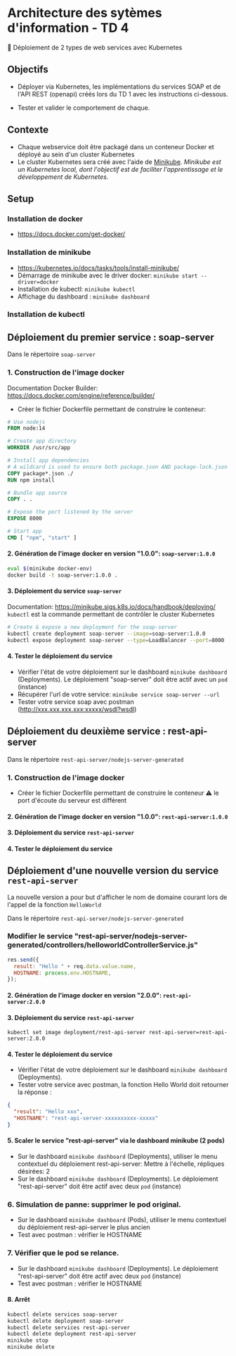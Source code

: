 # Architecture des sytèmes d'information - TD 4

📢 Déploiement de 2 types de web services avec Kubernetes

## Objectifs

- Déployer via Kubernetes, les implémentations du services SOAP et de l'API REST (openapi) créés lors du TD 1 avec les instructions ci-dessous.

- Tester et valider le comportement de chaque.

## Contexte

- Chaque webservice doit être packagé dans un conteneur Docker et déployé au sein d'un cluster Kubernetes
- Le cluster Kubernetes sera créé avec l'aide de [Minikube](https://minikube.sigs.k8s.io/docs/start/). _Minikube est un Kubernetes local, dont l'objectif est de faciliter l'apprentissage et le développement de Kubernetes._

## Setup

### Installation de docker

- https://docs.docker.com/get-docker/

### Installation de minikube

- https://kubernetes.io/docs/tasks/tools/install-minikube/
- Démarrage de minikube avec le driver docker: `minikube start --driver=docker`
- Installation de kubectl: `minikube kubectl`
- Affichage du dashboard : `minikube dashboard`

### Installation de kubectl

## Déploiement du premier service : soap-server

Dans le répertoire `soap-server`

### 1. Construction de l'image docker

Documentation Docker Builder: https://docs.docker.com/engine/reference/builder/

- Créer le fichier Dockerfile permettant de construire le conteneur:

```Dockerfile
# Use nodejs
FROM node:14

# Create app directory
WORKDIR /usr/src/app

# Install app dependencies
# A wildcard is used to ensure both package.json AND package-lock.json are copied
COPY package*.json ./
RUN npm install

# Bundle app source
COPY . .

# Expose the port listened by the server
EXPOSE 8000

# Start app
CMD [ "npm", "start" ]
```

#### 2. Génération de l'image docker en version "1.0.0": `soap-server:1.0.0`

```sh
eval $(minikube docker-env)
docker build -t soap-server:1.0.0 .
```

#### 3. Déploiement du service `soap-server`

Documentation: https://minikube.sigs.k8s.io/docs/handbook/deploying/
`kubectl` est la commande permettant de contrôler le cluster Kubernetes

```sh
# Create & expose a new deployment for the soap-server
kubectl create deployment soap-server --image=soap-server:1.0.0
kubectl expose deployment soap-server --type=LoadBalancer --port=8000
```

#### 4. Tester le déploiement du service

- Vérifier l'état de votre déploiement sur le dashboard `minikube dashboard` (Deployments). Le déploiement "soap-server" doit être actif avec un `pod` (instance)
- Récupérer l'url de votre service: `minikube service soap-server --url`
- Tester votre service soap avec postman (http://xxx.xxx.xxx.xxx:xxxxx/wsdl?wsdl)

## Déploiement du deuxième service : rest-api-server

Dans le répertoire `rest-api-server/nodejs-server-generated`

### 1. Construction de l'image docker

- Créer le fichier Dockerfile permettant de construire le conteneur ⚠ le port d'écoute du serveur est différent

#### 2. Génération de l'image docker en version "1.0.0": `rest-api-server:1.0.0`

#### 3. Déploiement du service `rest-api-server`

#### 4. Tester le déploiement du service

## Déploiement d'une nouvelle version du service `rest-api-server`

La nouvelle version a pour but d'afficher le nom de domaine courant lors de l'appel de la fonction `HelloWorld`

Dans le répertoire `rest-api-server/nodejs-server-generated`

### Modifier le service "rest-api-server/nodejs-server-generated/controllers/helloworldControllerService.js"

```js
res.send({
  result: "Hello " + req.data.value.name,
  HOSTNAME: process.env.HOSTNAME,
});
```

#### 2. Génération de l'image docker en version "2.0.0": `rest-api-server:2.0.0`

#### 3. Déploiement du service `rest-api-server`

`kubectl set image deployment/rest-api-server rest-api-server=rest-api-server:2.0.0`

#### 4. Tester le déploiement du service

- Vérifier l'état de votre déploiement sur le dashboard `minikube dashboard` (Deployments).
- Tester votre service avec postman, la fonction Hello World doit retourner la réponse :

```json
{
  "result": "Hello xxx",
  "HOSTNAME": "rest-api-server-xxxxxxxxxx-xxxxx"
}
```

#### 5. Scaler le service "rest-api-server" via le dashboard minikube (2 pods)

- Sur le dashboard `minikube dashboard` (Deployments), utiliser le menu contextuel du déploiement rest-api-server: Mettre à l'échelle, répliques désirées: 2
- Sur le dashboard `minikube dashboard` (Deployments). Le déploiement "rest-api-server" doit être actif avec deux `pod` (instance)

### 6. Simulation de panne: supprimer le pod original.

- Sur le dashboard `minikube dashboard` (Pods), utiliser le menu contextuel du déploiement rest-api-server le plus ancien
- Test avec postman : vérifier le HOSTNAME

### 7. Vérifier que le pod se relance.

- Sur le dashboard `minikube dashboard` (Deployments). Le déploiement "rest-api-server" doit être actif avec deux `pod` (instance)
- Test avec postman : vérifier le HOSTNAME

#### 8. Arrêt

```sh
kubectl delete services soap-server
kubectl delete deployment soap-server
kubectl delete services rest-api-server
kubectl delete deployment rest-api-server
minikube stop
minikube delete
```
